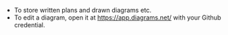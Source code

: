 - To store written plans and drawn diagrams etc.
- To edit a diagram, open it at https://app.diagrams.net/ with your Github credential.

